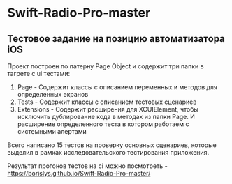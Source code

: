 # Swift-Radio-Pro-master
## Тестовое задание на позицию автоматизатора iOS

Проект построен по патерну Page Object и содержит три папки в тагрете с ui тестами:

1. Page - Содержит классы с описанием переменных и методов для определенных экранов
2. Tests - Содержит классы с описанием тестовых сценариев
3. Extensions - Содержит расширения для XCUIElement, чтобы исключить дублирование кода в методах из папки Page. И расширение определенного теста в котором работаем с системными алертами

Всего написано 15 тестов на проверку основных сценариев, которые выделил в рамках исследовательского тестирования приложения.

Результат прогонов тестов на ci можно посмотреть - https://borislys.github.io/Swift-Radio-Pro-master/

